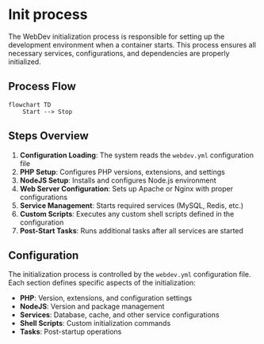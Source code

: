 # Init process

The WebDev initialization process is responsible for setting up the development environment when a container starts. This process ensures all necessary services, configurations, and dependencies are properly initialized.

## Process Flow

```mermaid
flowchart TD
    Start --> Stop
```

## Steps Overview

1. **Configuration Loading**: The system reads the `webdev.yml` configuration file
2. **PHP Setup**: Configures PHP versions, extensions, and settings
3. **NodeJS Setup**: Installs and configures Node.js environment
4. **Web Server Configuration**: Sets up Apache or Nginx with proper configurations
5. **Service Management**: Starts required services (MySQL, Redis, etc.)
6. **Custom Scripts**: Executes any custom shell scripts defined in the configuration
7. **Post-Start Tasks**: Runs additional tasks after all services are started

## Configuration

The initialization process is controlled by the `webdev.yml` configuration file. Each section defines specific aspects of the initialization:

- **PHP**: Version, extensions, and configuration settings
- **NodeJS**: Version and package management
- **Services**: Database, cache, and other service configurations
- **Shell Scripts**: Custom initialization commands
- **Tasks**: Post-startup operations